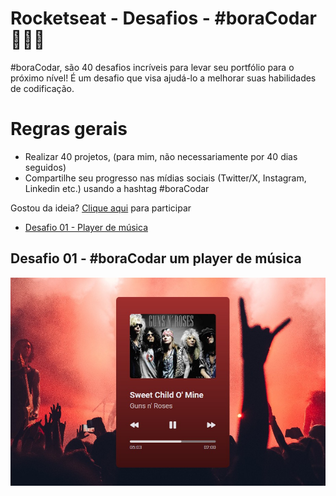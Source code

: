 # Rocketseat - Desafios - #boraCodar 👩🏻‍💻

#boraCodar, são 40 desafios incríveis para levar seu portfólio para o próximo nível! É um desafio que visa ajudá-lo a melhorar suas habilidades de codificação.

# Regras gerais

- Realizar 40 projetos, (para mim, não necessariamente por 40 dias seguidos)
- Compartilhe seu progresso nas mídias sociais (Twitter/X, Instagram, Linkedin etc.) usando a hashtag #boraCodar

Gostou da ideia?
[Clique aqui](https://www.rocketseat.com.br/boracodar/desafios-anteriores) para participar

- [Desafio 01 - Player de música](#day01)

## Desafio 01 - #boraCodar um player de música <a name="day01"></a>

![Player de músicas](./projects/player-de-musica/img-player-readme.jpeg)
